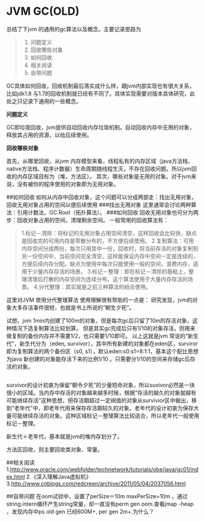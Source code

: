# JVM GC(OLD)

总结了下jvm 的通用的gc算法以及概念。主要记录思路为

> 1. 问题定义
> 2. 回收哪些对象
> 3. 如何回收
> 4. 相关阅读
> 5. 自带问题

GC具体如何回收，回收机制最后落实成什么样，跟jvm内部实现也有很大关系，比如jdk1.8 与1.7的回收机制就已经有不同了。具体实现需要对版本具体研究，此处之只记录下通用的一些概念。

**问题定义**

GC即垃圾回收，jvm提供自动回收内存垃圾机制。自动回收内存中无用的对象，释放其占用的资源，以给后续使用。

**回收哪些对象**

首先，从哪里回收，从jvm 内存模型来看，线程私有的内存区域（java方法栈、native方法栈、程序计数器）生命周期随线程生灭，不存在回收问题。所以jvm回收的内存区域目标为（堆，方法区）。 其次，哪些对象是无用的对象。对于jvm来说，没有被你的程序使用的对象即为无用对象。

\##如何回收 如何从内存中回收对象，这个问题可以分成两部走：找出无用对象，回收无用对象占用的空间以便后续使用 ###找出无用对象 这里通常会讨论两种算法：引用计数法，GC Root（拓扑算法）。 ###如何回收 回收无用对象也可分为两步：回收对象占用的空间，清理剩余空间。 一般常用的回收算法有：

> 1.标记－清除：将标记的无用对象占用空间清空，这样回收会比较快，缺点是回收完的可用内存是零散分布的，不方便后续使用。 2.复制算法：可用内存空间分成两份，每次只用其中一份，回收时，将当前存活的对象复制到另一份空间中，当前空间完全清空，这样能保证内存中空间一定是连续的，方便后续内存分配。缺点为使用中每次只能使用一般的空间，浪费内存，适用于少量内存存活的场景。 3.标记－整理：即在标记－清除的基础上，整理清理后打散的内存空间为连续分布。这个算法使用于大量内存存活的场景。 4.分代整理：其实就是之前三种算法的结合使用。

这里对JVM 使用分代整理算法 使用理解很有帮助的一点是： 研究发现，jvm的对象大多存活事件很短，也就是书上所说的“朝生夕死”。

试想，jvm 1min内创建了100m的对象，但是每次gc后只留了10m的存活对象，这种情况下选复制算法比较划算。 但是其实gc完成后只有1/10的对象存活，则用来做复制的备份内存并不需要1/2，也只需要1/10即可。 以上这就是jvm 常说的“新生代”，新生代分为（eden, survivor），其中所有新建的对象都在eden区，surviror即为复制算法的两个备份区（s0, s1），默认eden:s0:s1=8:1:1，基本这个配比思想为java 新创建的对象能存活下来的比例1/10 。只需要分1/10的空间来存储gc后存活的对象。

<figure><img src="http://upload-images.jianshu.io/upload_images/4849306-1e4a951e110e26a2.png?imageMogr2/auto-orient/strip%7CimageView2/2/w/1240" alt=""><figcaption></figcaption></figure>

survivor的设计初衷为保留“朝令夕死”的少量短命对象，所以suvivor必然是一块很小的区域。当内存中存活的对象越来越多时候，根据“存活的越久的对象就越有可能继续存活”这种思想，把存活期超过一定阀值的对象从survivior区中搬出，移到"老年代"中，即老年代用来保存存活期较久的对象。老年代的设计初衷为保存大量可能继续存活的对象。这种区域标记－整理算法比较适合，所以老年代一般使用标记－整理。

新生代＋老年代，基本就是jvm的堆内存划分了。

方法区回收，则主要回收类对象、常量。

\##相关阅读 1.http://www.oracle.com/webfolder/technetwork/tutorials/obe/java/gc01/index.html 2.《深入理解Java虚拟机》 3.http://www.cnblogs.com/redcreen/archive/2011/05/04/2037056.html

\##自带问题 在oom试验中，设置了perSize＝10m maxPerSize=10m ，通过string.intern循环产生string常量，却一直没有perm gen oom.查看jmap -heap ，发现内存中ps old gen 已经600M+, per gen 2m+.为什么？
